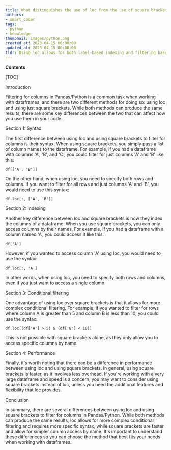 ```yaml
---
title: What distinguishes the use of loc from the use of square brackets when filtering for columns in pandas/python?
authors:
- smart_coder
tags:
- python
- knowledge
thumbnail: images/python.png
created_at: 2023-04-15 00:00:00
updated_at: 2023-04-15 00:00:00
tldr: Using loc allows for both label-based indexing and filtering based on conditions, while using square brackets only allows for column selection by label or a list of labels.
---
```


**Contents**

[TOC]

Introduction

Filtering for columns in Pandas/Python is a common task when working with dataframes, and there are two different methods for doing so: using loc and using just square brackets. While both methods can produce the same results, there are some key differences between the two that can affect how you use them in your code.

Section 1: Syntax

The first difference between using loc and using square brackets to filter for columns is their syntax. When using square brackets, you simply pass a list of column names to the dataframe. For example, if you had a dataframe with columns 'A', 'B', and 'C', you could filter for just columns 'A' and 'B' like this:

```
df[['A', 'B']]
```

On the other hand, when using loc, you need to specify both rows and columns. If you want to filter for all rows and just columns 'A' and 'B', you would need to use this syntax:

```
df.loc[:, ['A', 'B']]
```

Section 2: Indexing

Another key difference between loc and square brackets is how they index the columns of a dataframe. When you use square brackets, you can only access columns by their names. For example, if you had a dataframe with a column named 'A', you could access it like this:

```
df['A']
```

However, if you wanted to access column 'A' using loc, you would need to use the syntax:

```
df.loc[:, 'A']
```

In other words, when using loc, you need to specify both rows and columns, even if you just want to access a single column.

Section 3: Conditional filtering

One advantage of using loc over square brackets is that it allows for more complex conditional filtering. For example, if you wanted to filter for rows where column A is greater than 5 and column B is less than 10, you could use the syntax:

```
df.loc[(df['A'] > 5) & (df['B'] < 10)]
```

This is not possible with square brackets alone, as they only allow you to access specific columns by name.

Section 4: Performance

Finally, it's worth noting that there can be a difference in performance between using loc and using square brackets. In general, using square brackets is faster, as it involves less overhead. If you're working with a very large dataframe and speed is a concern, you may want to consider using square brackets instead of loc, unless you need the additional features and flexibility that loc provides.

Conclusion

In summary, there are several differences between using loc and using square brackets to filter for columns in Pandas/Python. While both methods can produce the same results, loc allows for more complex conditional filtering and requires more specific syntax, while square brackets are faster and allow for simpler column access by name. It's important to understand these differences so you can choose the method that best fits your needs when working with dataframes.
